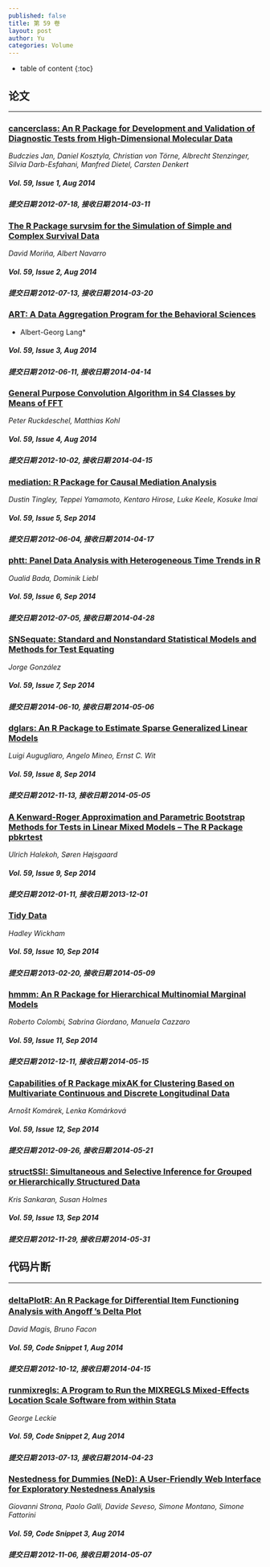 ```yaml
---
published: false
title: 第 59 卷
layout: post
author: Yu
categories: Volume
---
```


* table of content
{:toc}

## 论文

***

### [cancerclass: An R Package for Development and  Validation of Diagnostic Tests from  High-Dimensional Molecular Data](/jstatsoft/v59/i01.html)

*Budczies Jan, Daniel Kosztyla, Christian von Törne, Albrecht Stenzinger, Silvia Darb-Esfahani, Manfred Dietel, Carsten Denkert*

##### Vol. 59, Issue 1, Aug 2014

##### 提交日期 2012-07-18, 接收日期 2014-03-11

### [The R Package survsim for the Simulation of Simple and Complex Survival Data](/jstatsoft/v59/i02.html)

*David Moriña, Albert Navarro*

##### Vol. 59, Issue 2, Aug 2014

##### 提交日期 2012-07-13, 接收日期 2014-03-20

### [ART: A Data Aggregation Program for the Behavioral Sciences](/jstatsoft/v59/i03.html)

* Albert-Georg Lang*

##### Vol. 59, Issue 3, Aug 2014

##### 提交日期 2012-06-11, 接收日期 2014-04-14

### [General Purpose Convolution Algorithm in S4 Classes by Means of FFT](/jstatsoft/v59/i04.html)

*Peter Ruckdeschel, Matthias Kohl*

##### Vol. 59, Issue 4, Aug 2014

##### 提交日期 2012-10-02, 接收日期 2014-04-15

### [mediation: R Package for Causal Mediation Analysis](/jstatsoft/v59/i05.html)

*Dustin Tingley, Teppei Yamamoto, Kentaro Hirose, Luke Keele, Kosuke Imai*

##### Vol. 59, Issue 5, Sep 2014

##### 提交日期 2012-06-04, 接收日期 2014-04-17

### [phtt: Panel Data Analysis with Heterogeneous Time Trends in R](/jstatsoft/v59/i06.html)

*Oualid Bada, Dominik Liebl*

##### Vol. 59, Issue 6, Sep 2014

##### 提交日期 2012-07-05, 接收日期 2014-04-28

### [SNSequate: Standard and Nonstandard Statistical Models and Methods for Test Equating](/jstatsoft/v59/i07.html)

*Jorge González*

##### Vol. 59, Issue 7, Sep 2014

##### 提交日期 2014-06-10, 接收日期 2014-05-06

### [dglars: An R Package to Estimate Sparse Generalized Linear Models](/jstatsoft/v59/i08.html)

*Luigi Augugliaro, Angelo Mineo, Ernst C. Wit*

##### Vol. 59, Issue 8, Sep 2014

##### 提交日期 2012-11-13, 接收日期 2014-05-05

### [A Kenward-Roger Approximation and Parametric Bootstrap Methods for Tests in Linear Mixed Models – The R Package pbkrtest](/jstatsoft/v59/i09.html)

*Ulrich Halekoh, Søren  Højsgaard*

##### Vol. 59, Issue 9, Sep 2014

##### 提交日期 2012-01-11, 接收日期 2013-12-01

### [Tidy Data](/jstatsoft/v59/i10.html)

*Hadley  Wickham*

##### Vol. 59, Issue 10, Sep 2014

##### 提交日期 2013-02-20, 接收日期 2014-05-09

### [hmmm: An R Package for Hierarchical Multinomial Marginal Models](/jstatsoft/v59/i11.html)

*Roberto Colombi, Sabrina Giordano, Manuela Cazzaro*

##### Vol. 59, Issue 11, Sep 2014

##### 提交日期 2012-12-11, 接收日期 2014-05-15

### [Capabilities of R Package mixAK for Clustering Based on Multivariate Continuous and Discrete Longitudinal Data](/jstatsoft/v59/i12.html)

*Arnošt Komárek, Lenka Komárková*

##### Vol. 59, Issue 12, Sep 2014

##### 提交日期 2012-09-26, 接收日期 2014-05-21

### [structSSI: Simultaneous and Selective Inference for Grouped or Hierarchically Structured Data](/jstatsoft/v59/i13.html)

*Kris Sankaran, Susan Holmes*

##### Vol. 59, Issue 13, Sep 2014

##### 提交日期 2012-11-29, 接收日期 2014-05-31

## 代码片断

***

### [deltaPlotR: An R Package for Diﬀerential Item Functioning Analysis with Angoﬀ ’s Delta Plot](/jstatsoft/v59/c01.html)

*David Magis, Bruno Facon*

##### Vol. 59, Code Snippet 1, Aug 2014

##### 提交日期 2012-10-12, 接收日期 2014-04-15

### [runmixregls: A Program to Run the MIXREGLS Mixed-Effects Location Scale Software from within Stata](/jstatsoft/v59/c02.html)

*George Leckie*

##### Vol. 59, Code Snippet 2, Aug 2014

##### 提交日期 2013-07-13, 接收日期 2014-04-23

### [Nestedness for Dummies (NeD): A User-Friendly Web Interface for Exploratory Nestedness Analysis](/jstatsoft/v59/c03.html)

*Giovanni Strona, Paolo Galli, Davide Seveso, Simone Montano, Simone Fattorini*

##### Vol. 59, Code Snippet 3, Aug 2014

##### 提交日期 2012-11-06, 接收日期 2014-05-07

